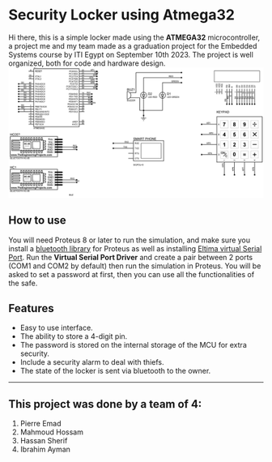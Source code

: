 # Security Locker using Atmega32

Hi there, this is a simple locker made using the **ATMEGA32** microcontroller, a project me and my team made as a graduation project for the Embedded Systems course by ITI Egypt on September 10th 2023.
The project is well organized, both for code and hardware design.
![Protues Design](PROTUES\design.png)

## How to use
You will need Proteus 8 or later to run the simulation, and make sure you install a [bluetooth library](https://www.theengineeringprojects.com/2016/03/bluetooth-library-for-proteus.html) for Proteus as well as installing [Eltima virtual Serial Port](https://www.eltima.com/products/vspdxp/). Run the **Virtual Serial Port Driver** and create a pair between 2 ports (COM1 and COM2 by default) then run the simulation in Proteus. You will be asked to set a password at first, then you can use all the functionalities of the safe.

## Features
* Easy to use interface.
* The ability to store a 4-digit pin.
* The password is stored on the internal storage of the MCU for extra security.
* Include a security alarm to deal with thiefs.
* The state of the locker is sent via bluetooth to the owner.

---
## This project was done by a team of 4:
1. Pierre Emad
2. Mahmoud Hossam
3. Hassan Sherif
4. Ibrahim Ayman
